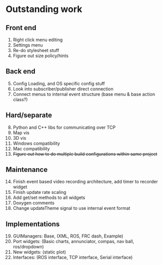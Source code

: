 # Outstanding work
## Front end
1) Right click menu editing
2) Settings menu
3) Re-do stylesheet stuff
4) Figure out size policy/hints
## Back end
5) Config Loading, and OS specific config stuff
6) Look into subscriber/publisher direct connection
7) Connect menus to internal event structure (base menu & base action class?)
## Hard/separate
8) Python and C++ libs for communicating over TCP
9) Map vis
10) 3D vis
11) Windows compatibility
12) Mac compatibility
13) ~~Figure out how to do multiple build configurations within same project~~
## Maintenance
14) Finish event based video recording architecture, add timer to recorder widget 
15) Finish update rate scaling
16) Add get/set methods to all widgets
17) Doxygen comments
18) Change updateTheme signal to use internal event format
## Implementations
19) GUIManagers: Base, (XML, ROS, FRC dash, Example)
20) Port widgets: (Basic charts, annunciator, compas, nav ball, ros/dropdown)
21) New widgets: (static plot)
22) Interfaces: (ROS interface, TCP interface, Serial interface)
